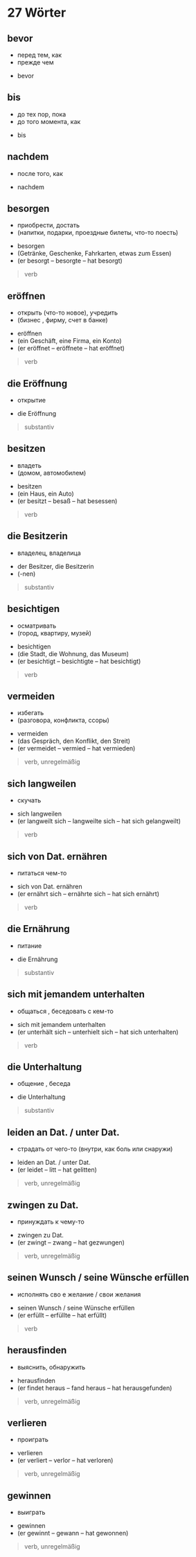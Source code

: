 # 27 Wörter

## bevor
- перед тем, как
- прежде чем
* bevor

## bis
- до тех пор, пока
- до того момента, как
* bis

## nachdem
- после того, как
* nachdem


## besorgen
- приобрести, достать
- (напитки, подарки, проездные билеты, что-то поесть)
* besorgen
* (Getränke, Geschenke, Fahrkarten, etwas zum Essen)
* (er besorgt – besorgte – hat besorgt)
> verb


## eröffnen
- открыть (что-то новое), учредить
- (бизнес , фирму, счет в банке) 
* eröffnen
* (ein Geschäft, eine Firma, ein Konto)
* (er eröffnet – eröffnete – hat eröffnet)
> verb

## die Eröffnung
- открытие
* die Eröffnung
> substantiv

## besitzen
- владеть
- (домом, автомобилем)
* besitzen
* (ein Haus, ein Auto)
* (er besitzt – besaß – hat besessen)
> verb

## die Besitzerin
- владелец, владелица
* der Besitzer, die Besitzerin
* (-nen)
> substantiv

## besichtigen
- осматривать
- (город, квартиру, музей)
* besichtigen
* (die Stadt, die Wohnung, das Museum)
* (er besichtigt – besichtigte – hat besichtigt)
> verb

## vermeiden
- избегать
- (разговора, конфликта, ссоры)
* vermeiden
* (das Gespräch, den Konflikt, den Streit)
* (er vermeidet – vermied – hat vermieden)
> verb, unregelmäßig

## sich langweilen
- скучать
* sich langweilen
* (er langweilt sich – langweilte sich – hat sich gelangweilt)
> verb

## sich von Dat. ernähren
- питаться чем-то 
* sich von Dat. ernähren
* (er ernährt sich – ernährte sich – hat sich ernährt)
> verb

## die Ernährung
- питание
* die Ernährung
> substantiv

## sich mit jemandem unterhalten
- общаться , беседовать с кем-то
* sich mit jemandem unterhalten
* (er unterhält sich – unterhielt sich – hat sich unterhalten)
> verb

## die Unterhaltung
- общение , беседа
* die Unterhaltung
> substantiv

## leiden an Dat. / unter Dat.
- страдать от чего-то (внутри, как боль или снаружи)
* leiden an Dat. / unter Dat.
* (er leidet – litt – hat gelitten)
> verb, unregelmäßig


## zwingen zu Dat. 
- принуждать к чему-то
* zwingen zu Dat.
* (er zwingt – zwang – hat gezwungen) 
> verb, unregelmäßig

## seinen Wunsch / seine Wünsche erfüllen
- исполнять сво е желание / свои желания
* seinen Wunsch / seine Wünsche erfüllen
* (er erfüllt – erfüllte – hat erfüllt)
> verb

## herausfinden
- выяснить, обнаружить
* herausfinden
* (er findet heraus – fand heraus – hat herausgefunden)
> verb, unregelmäßig

## verlieren
- проиграть
* verlieren
* (er verliert – verlor – hat verloren)
> verb, unregelmäßig

## gewinnen
- выиграть
* gewinnen
* (er gewinnt – gewann – hat gewonnen)
> verb, unregelmäßig

